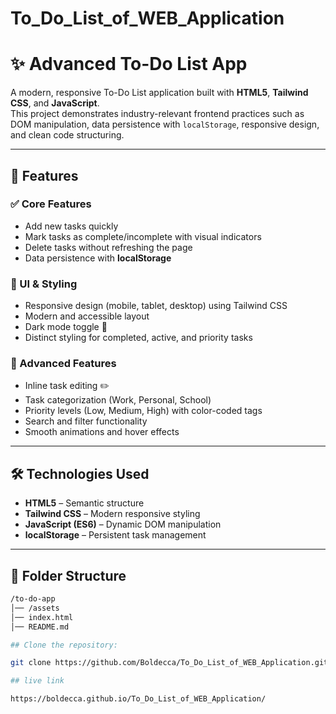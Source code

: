 # To_Do_List_of_WEB_Application
# ✨ Advanced To-Do List App

A modern, responsive To-Do List application built with **HTML5**, **Tailwind CSS**, and **JavaScript**.  
This project demonstrates industry-relevant frontend practices such as DOM manipulation, data persistence with `localStorage`, responsive design, and clean code structuring.

---

## 🚀 Features

### ✅ Core Features
- Add new tasks quickly
- Mark tasks as complete/incomplete with visual indicators
- Delete tasks without refreshing the page
- Data persistence with **localStorage**

### 🎨 UI & Styling
- Responsive design (mobile, tablet, desktop) using Tailwind CSS
- Modern and accessible layout
- Dark mode toggle 🌙
- Distinct styling for completed, active, and priority tasks

### 🌟 Advanced Features
- Inline task editing ✏️
- Task categorization (Work, Personal, School)
- Priority levels (Low, Medium, High) with color-coded tags
- Search and filter functionality
- Smooth animations and hover effects

---

## 🛠️ Technologies Used
- **HTML5** – Semantic structure
- **Tailwind CSS** – Modern responsive styling
- **JavaScript (ES6)** – Dynamic DOM manipulation
- **localStorage** – Persistent task management

---

## 📂 Folder Structure
```bash
/to-do-app
│── /assets
│── index.html
│── README.md

## Clone the repository:

git clone https://github.com/Boldecca/To_Do_List_of_WEB_Application.git

## live link 

https://boldecca.github.io/To_Do_List_of_WEB_Application/
